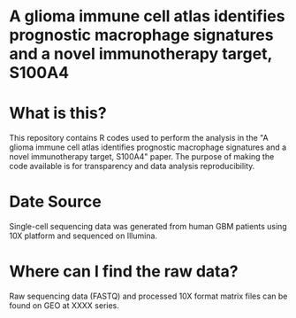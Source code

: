 # A glioma immune cell atlas identifies prognostic macrophage signatures and a novel immunotherapy target, S100A4


# What is this?
This repository contains R codes used to perform the analysis in the "A glioma immune cell atlas identifies prognostic macrophage signatures and a novel immunotherapy target, S100A4" paper. The purpose of making the code available is for transparency and data analysis reproducibility.

# Date Source
Single-cell sequencing data was generated from human GBM patients using 10X platform and sequenced on Illumina.

# Where can I find the raw data?
Raw sequencing data (FASTQ) and processed 10X format matrix files can be found on GEO at XXXX series.
